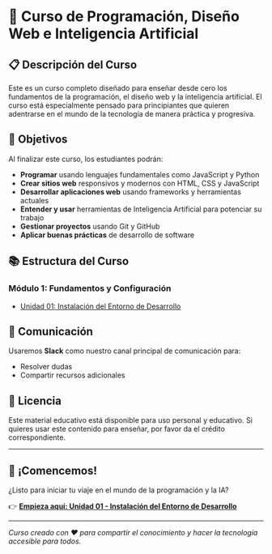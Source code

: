 # 🚀 Curso de Programación, Diseño Web e Inteligencia Artificial

## 📋 Descripción del Curso

Este es un curso completo diseñado para enseñar desde cero los fundamentos de la programación, el diseño web y la inteligencia artificial. El curso está especialmente pensado para principiantes que quieren adentrarse en el mundo de la tecnología de manera práctica y progresiva.

## 🎯 Objetivos

Al finalizar este curso, los estudiantes podrán:

- **Programar** usando lenguajes fundamentales como JavaScript y Python
- **Crear sitios web** responsivos y modernos con HTML, CSS y JavaScript
- **Desarrollar aplicaciones web** usando frameworks y herramientas actuales
- **Entender y usar** herramientas de Inteligencia Artificial para potenciar su trabajo
- **Gestionar proyectos** usando Git y GitHub
- **Aplicar buenas prácticas** de desarrollo de software

## 📚 Estructura del Curso

### Módulo 1: Fundamentos y Configuración
- [Unidad 01: Instalación del Entorno de Desarrollo](unit_01.md)

## 💬 Comunicación

Usaremos **Slack** como nuestro canal principal de comunicación para:
- Resolver dudas
- Compartir recursos adicionales

## 📄 Licencia

Este material educativo está disponible para uso personal y educativo. Si quieres usar este contenido para enseñar, por favor da el crédito correspondiente.

---

## 🚀 ¡Comencemos!

¿Listo para iniciar tu viaje en el mundo de la programación y la IA? 

👉 **[Empieza aquí: Unidad 01 - Instalación del Entorno de Desarrollo](unit_01.md)**

---

*Curso creado con ❤️ para compartir el conocimiento y hacer la tecnología accesible para todos.*
